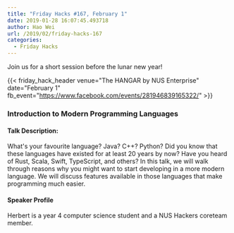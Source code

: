 ```yaml
---
title: "Friday Hacks #167, February 1"
date: 2019-01-28 16:07:45.493718
author: Hao Wei
url: /2019/02/friday-hacks-167
categories:
  - Friday Hacks
---
```


Join us for a short session before the lunar new year!

{{< friday_hack_header
    venue="The HANGAR by NUS Enterprise"
    date="February 1"
    fb_event="https://www.facebook.com/events/281946839165322/" >}}


### Introduction to Modern Programming Languages

#### Talk Description:

What's your favourite language? Java? C++? Python? Did you know that these languages have existed for at least 20 years by now? Have you heard of Rust, Scala, Swift, TypeScript, and others? In this talk, we will walk through reasons why you might want to start developing in a more modern language. We will discuss features available in those languages that make programming much easier.

#### Speaker Profile

Herbert is a year 4 computer science student and a NUS Hackers coreteam member.

